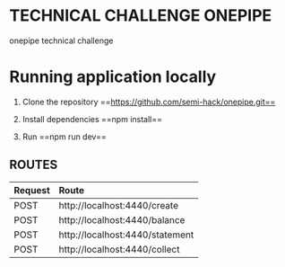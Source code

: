 # TECHNICAL CHALLENGE ONEPIPE
 onepipe technical challenge
# Running application locally
 1. Clone the repository
   ==https://github.com/semi-hack/onepipe.git==

 2. Install dependencies
    ==npm install==

 3. Run
    ==npm run dev==
## ROUTES
| Request |             Route               |
|:--------|:--------------------------------|
| POST    | http://localhost:4440/create    |
| POST    | http://localhost:4440/balance   |
| POST    | http://localhost:4440/statement |
| POST    | http://localhost:4440/collect   |
